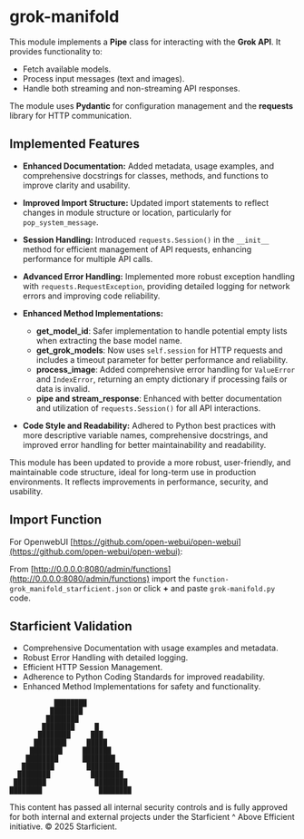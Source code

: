 # grok-manifold

This module implements a **Pipe** class for interacting with the **Grok API**. It provides functionality to:

- Fetch available models.
- Process input messages (text and images).
- Handle both streaming and non-streaming API responses.

The module uses **Pydantic** for configuration management and the **requests** library for HTTP communication.

## Implemented Features

- **Enhanced Documentation:** Added metadata, usage examples, and comprehensive docstrings for classes, methods, and functions to improve clarity and usability.
  
- **Improved Import Structure:** Updated import statements to reflect changes in module structure or location, particularly for `pop_system_message`.

- **Session Handling:** Introduced `requests.Session()` in the `__init__` method for efficient management of API requests, enhancing performance for multiple API calls.

- **Advanced Error Handling:** Implemented more robust exception handling with `requests.RequestException`, providing detailed logging for network errors and improving code reliability.

- **Enhanced Method Implementations:**
  - **get_model_id**: Safer implementation to handle potential empty lists when extracting the base model name.
  - **get_grok_models**: Now uses `self.session` for HTTP requests and includes a timeout parameter for better performance and reliability.
  - **process_image**: Added comprehensive error handling for `ValueError` and `IndexError`, returning an empty dictionary if processing fails or data is invalid.
  - **pipe and stream_response**: Enhanced with better documentation and utilization of `requests.Session()` for all API interactions.

- **Code Style and Readability:** Adhered to Python best practices with more descriptive variable names, comprehensive docstrings, and improved error handling for better maintainability and readability.

This module has been updated to provide a more robust, user-friendly, and maintainable code structure, ideal for long-term use in production environments. It reflects improvements in performance, security, and usability.

## Import Function
For OpenwebUI [https://github.com/open-webui/open-webui](https://github.com/open-webui/open-webui):

From [http://0.0.0.0:8080/admin/functions](http://0.0.0.0:8080/admin/functions) import the `function-grok_manifold_starficient.json` or click **+** and paste `grok-manifold.py` code.

## Starficient Validation

- Comprehensive Documentation with usage examples and metadata.
- Robust Error Handling with detailed logging.
- Efficient HTTP Session Management.
- Adherence to Python Coding Standards for improved readability.
- Enhanced Method Implementations for safety and functionality.

```
           ████████           
          ████████            
         ████████             
        ████████     █        
       ████████     ███       
      ████████     █████      
     ████████     ███████     
    ████████      ████████    
   ████████        ████████   
  ████████          ████████  
 ████████            ████████ 
████████              ████████
```
This content has passed all internal security controls and is fully approved for both internal and external projects under the Starficient ^ Above Efficient initiative.
© 2025 Starficient.
